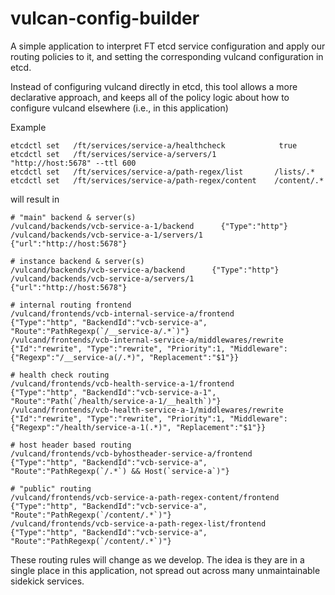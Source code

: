 # vulcan-config-builder

A simple application to interpret FT etcd service configuration and apply our routing policies to it, and setting the corresponding vulcand configuration in etcd.

Instead of configuring vulcand directly in etcd, this tool allows a more declarative approach, and keeps all of the policy logic about how to configure vulcand elsewhere (i.e., in this application)

Example
```
etcdctl set   /ft/services/service-a/healthcheck            true
etcdctl set   /ft/services/service-a/servers/1             "http://host:5678" --ttl 600
etcdctl set   /ft/services/service-a/path-regex/list       /lists/.*
etcdctl set   /ft/services/service-a/path-regex/content    /content/.*
```

will result in

```
# "main" backend & server(s)
/vulcand/backends/vcb-service-a-1/backend      {"Type":"http"}
/vulcand/backends/vcb-service-a-1/servers/1    {"url":"http://host:5678"}

# instance backend & server(s)
/vulcand/backends/vcb-service-a/backend      {"Type":"http"}
/vulcand/backends/vcb-service-a/servers/1    {"url":"http://host:5678"}

# internal routing frontend
/vulcand/frontends/vcb-internal-service-a/frontend            {"Type":"http", "BackendId":"vcb-service-a", "Route":"PathRegexp(`/__service-a/.*`)"}
/vulcand/frontends/vcb-internal-service-a/middlewares/rewrite {"Id":"rewrite", "Type":"rewrite", "Priority":1, "Middleware": {"Regexp":"/__service-a(/.*)", "Replacement":"$1"}}

# health check routing
/vulcand/frontends/vcb-health-service-a-1/frontend             {"Type":"http", "BackendId":"vcb-service-a-1", "Route":"Path(`/health/service-a-1/__health`)"}
/vulcand/frontends/vcb-health-service-a-1/middlewares/rewrite  {"Id":"rewrite", "Type":"rewrite", "Priority":1, "Middleware": {"Regexp":"/health/service-a-1(.*)", "Replacement":"$1"}}

# host header based routing
/vulcand/frontends/vcb-byhostheader-service-a/frontend      {"Type":"http", "BackendId":"vcb-service-a", "Route":"PathRegexp(`/.*`) && Host(`service-a`)"}

# "public" routing
/vulcand/frontends/vcb-service-a-path-regex-content/frontend {"Type":"http", "BackendId":"vcb-service-a", "Route":"PathRegexp(`/content/.*`)"}
/vulcand/frontends/vcb-service-a-path-regex-list/frontend    {"Type":"http", "BackendId":"vcb-service-a", "Route":"PathRegexp(`/content/.*`)"}

```

These routing rules will change as we develop. The idea is they are in a single place in this application, not spread out across many unmaintainable sidekick services.
